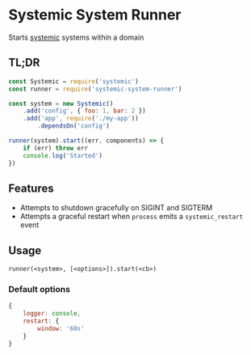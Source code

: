 # Systemic System Runner
Starts [systemic](https://github.com/guidesmiths/systemic) systems within a domain

## TL;DR
```js
const Systemic = require('systemic')
const runner = require('systemic-system-runner')

const system = new Systemic()
    .add('config', { foo: 1, bar: 2 })
    .add('app', require('./my-app'))
        .dependsOn('config')

runner(system).start((err, components) => {
    if (err) throw err
    console.log('Started')
})
```
## Features
* Attempts to shutdown gracefully on SIGINT and SIGTERM
* Attempts a graceful restart when ```process``` emits a ```systemic_restart``` event

## Usage
```
runner(<system>, [<options>]).start(<cb>)
```

### Default options
```js
{
    logger: console,
    restart: {
        window: '60s'
    }
}
```


